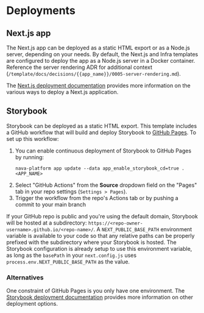 # Deployments

## Next.js app

The Next.js app can be deployed as a static HTML export or as a Node.js server, depending on your needs. By default, the Next.js and Infra templates are configured to deploy the app as a Node.js server in a Docker container. Reference the server rendering ADR for additional context (`/template/docs/decisions/{{app_name}}/0005-server-rendering.md`).

The [Next.js deployment documentation](https://nextjs.org/docs/deployment) provides more information on the various ways to deploy a Next.js application.

## Storybook

Storybook can be deployed as a static HTML export. This template includes a GitHub workflow that will build and deploy Storybook to [GitHub Pages](https://pages.github.com/). To set up this workflow:


1. You can enable continuous deployment of Storybook to GitHub Pages by running:
    ```shell
    nava-platform app update --data app_enable_storybook_cd=true . <APP_NAME>
    ```
1. Select "GitHub Actions" from the **Source** dropdown field on the "Pages" tab in your repo settings (`Settings > Pages`).
1. Trigger the workflow from the repo's Actions tab or by pushing a commit to your main branch

If your GitHub repo is public and you're using the default domain, Storybook will be hosted at a subdirectory: `https://<repo-owner-username>.github.io/<repo-name>/`. A `NEXT_PUBLIC_BASE_PATH` environment variable is available to your code so that any relative paths can be properly prefixed with the subdirectory where your Storybook is hosted. The Storybook configuration is already setup to use this environment variable, as long as the `basePath` in your `next.config.js` uses `process.env.NEXT_PUBLIC_BASE_PATH` as the value.

### Alternatives

One constraint of GitHub Pages is you only have one environment. The [Storybook deployment documentation](https://storybook.js.org/docs/react/sharing/publish-storybook) provides more information on other deployment options.
